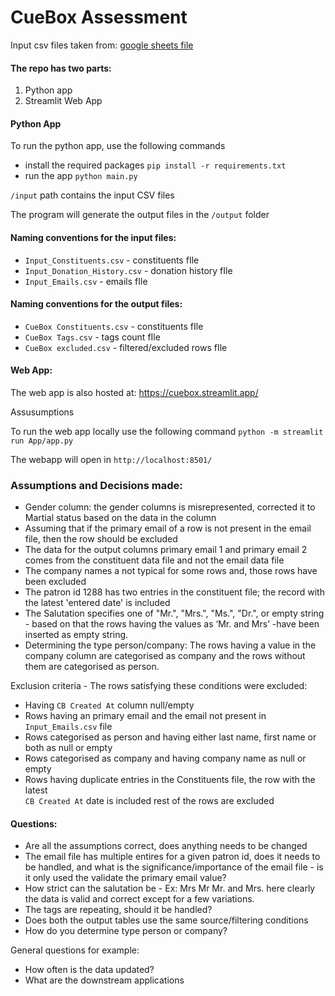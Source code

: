 
# CueBox Assessment

Input csv files taken from: [google sheets file](https://docs.google.com/spreadsheets/d/1JO-oZ64DNJUQdsZwa0pwVNM29m0_-7fp8kb7wFG1jas/edit?gid=1098870409#gid=1098870409)

#### The repo has two parts:

 1. Python app
 2. Streamlit Web App

#### Python App

To run the python app, use the following commands

 - install the required packages
   `pip install -r requirements.txt` 
 - run the app
 `python main.py`

`/input`  path contains the input CSV files
   
The program will generate the output files in the `/output` folder

    
   #### Naming conventions for the input files:
  - `Input_Constituents.csv` - constituents fIle
 - `Input_Donation_History.csv` - donation history fIle
- `Input_Emails.csv` - emails fIle
#### Naming conventions for the output files:
-   `CueBox Constituents.csv` - constituents fIle
 - `CueBox Tags.csv` - tags count fIle
- `CueBox excluded.csv` - filtered/excluded rows fIle

#### Web App:
The web app is also hosted at: https://cuebox.streamlit.app/


Assusumptions

To run the web app locally use the following command
`python -m streamlit run App/app.py `

The webapp will open in `http://localhost:8501/`

### Assumptions and Decisions made:

 - Gender column: the gender columns is misrepresented, corrected it to Martial status based on the data in the column
 - Assuming that if the primary email of a row is not present in the email file, then the row should be excluded 
 - The data for the output columns primary email 1 and primary email 2 comes from the constituent data file and not the email data file
- The company names a not typical for some rows and, those rows have been excluded
- The patron id 1288 has two entries in the constituent file; the record with the latest 'entered date' is included
- The Salutation specifies one of "Mr.", "Mrs.", "Ms.", "Dr.", or empty string - based on that the rows having the values as ‘Mr. and Mrs’ -have been inserted as empty string.
- Determining the type person/company: The rows having a value in the company column are categorised as company and the rows without them are categorised as person. 
 
 Exclusion criteria - The rows satisfying these conditions were excluded:
 
 - Having `CB Created At` column null/empty
 - Rows having an primary email and the email not present in `Input_Emails.csv`  file
 - Rows categorised as person and having either last name, first name or both as null or empty
 - Rows categorised as company and having company name as null or empty
 - Rows having duplicate entries in the Constituents file, the row with the latest  
`CB Created At` date is included rest of the rows are excluded

#### Questions:

 - Are all the assumptions correct, does anything needs to be changed
 - The email file has multiple entires for a given patron id, does it needs to be handled, and what is the significance/importance of the email file - is it only used the validate the primary email value?
 - How strict can the salutation be -  Ex: Mrs Mr Mr. and Mrs. here clearly the data is valid and correct except for a few variations.
 - The tags are repeating, should it be handled?
 - Does both the output tables use the same source/filtering conditions
 -  How do you determine type person or company?

General questions for example:
- How often is the data updated? 
- What are the downstream applications


